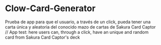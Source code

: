 # Clow-Card-Generator
Prueba de app para que el usuario, a través de un click, pueda tener una carta única y aleatoria del conocido mazo de cartas de Sakura Card Captor // App test: here users can, through a click, have an unique and random card from Sakura Card Captor's deck
